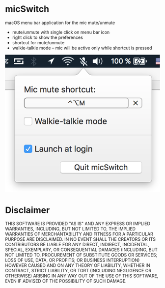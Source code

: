 # micSwitch
macOS menu bar application for the mic mute/unmute

- mute/unmute with single click on menu bar icon
- right click to show the preferences
- shortcut for mute/unmute
- walkie-talkie mode – mic will be active only while shortcut is pressed

![micSwitch.png](micSwitch.png)

# Disclaimer
THIS SOFTWARE IS PROVIDED "AS IS" AND ANY EXPRESS OR IMPLIED WARRANTIES, INCLUDING, BUT NOT LIMITED TO, THE IMPLIED WARRANTIES OF MERCHANTABILITY AND FITNESS FOR A PARTICULAR PURPOSE ARE DISCLAIMED. IN NO EVENT SHALL THE CREATORS OR ITS CONTRIBUTORS BE LIABLE FOR ANY DIRECT, INDIRECT, INCIDENTAL, SPECIAL, EXEMPLARY, OR CONSEQUENTIAL DAMAGES (INCLUDING, BUT NOT LIMITED TO, PROCUREMENT OF SUBSTITUTE GOODS OR SERVICES; LOSS OF USE, DATA, OR PROFITS; OR BUSINESS INTERRUPTION) HOWEVER CAUSED AND ON ANY THEORY OF LIABILITY, WHETHER IN CONTRACT, STRICT LIABILITY, OR TORT (INCLUDING NEGLIGENCE OR OTHERWISE) ARISING IN ANY WAY OUT OF THE USE OF THIS SOFTWARE, EVEN IF ADVISED OF THE POSSIBILITY OF SUCH DAMAGE.
